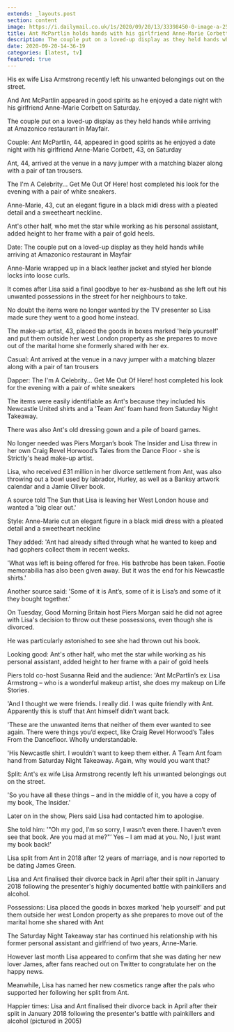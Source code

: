 ```yaml
---
extends: _layouts.post
section: content
image: https://i.dailymail.co.uk/1s/2020/09/20/13/33398450-0-image-a-25_1600606255502.jpg 
title: Ant McPartlin holds hands with his girlfriend Anne-Marie Corbett as the couple enjoy a dinner date 
description: The couple put on a loved-up display as they held hands while arriving at Amazonico restaurant in Mayfair. 
date: 2020-09-20-14-36-19 
categories: [latest, tv] 
featured: true 
--- 
```

His ex wife Lisa Armstrong recently left his unwanted belongings out on the street.

And Ant McPartlin appeared in good spirits as he enjoyed a date night with his girlfriend Anne-Marie Corbett on Saturday.

The couple put on a loved-up display as they held hands while arriving at Amazonico restaurant in Mayfair. 

Couple: Ant McPartlin, 44, appeared in good spirits as he enjoyed a date night with his girlfriend Anne-Marie Corbett, 43, on Saturday

Ant, 44, arrived at the venue in a navy jumper with a matching blazer along with a pair of tan trousers.

The I'm A Celebrity... Get Me Out Of Here! host completed his look for the evening with a pair of white sneakers.

Anne-Marie, 43, cut an elegant figure in a black midi dress with a pleated detail and a sweetheart neckline.

Ant's other half, who met the star while working as his personal assistant, added height to her frame with a pair of gold heels.

Date: The couple put on a loved-up display as they held hands while arriving at Amazonico restaurant in Mayfair

Anne-Marie wrapped up in a black leather jacket and styled her blonde locks into loose curls.

It comes after Lisa said a final goodbye to her ex-husband as she left out his unwanted possessions in the street for her neighbours to take.

No doubt the items were no longer wanted by the TV presenter so Lisa made sure they went to a good home instead.

The make-up artist, 43, placed the goods in boxes marked 'help yourself' and put them outside her west London property as she prepares to move out of the marital home she formerly shared with her ex.

Casual: Ant arrived at the venue in a navy jumper with a matching blazer along with a pair of tan trousers

Dapper: The I'm A Celebrity... Get Me Out Of Here! host completed his look for the evening with a pair of white sneakers

The items were easily identifiable as Ant's because they included his Newcastle United shirts and a 'Team Ant' foam hand from Saturday Night Takeaway.

There was also Ant's old dressing gown and a pile of board games.

No longer needed was Piers Morgan’s book The Insider and Lisa threw in her own Craig Revel Horwood’s Tales from the Dance Floor - she is Strictly's head make-up artist.

Lisa, who received £31 million in her divorce settlement from Ant, was also throwing out a bowl used by labrador, Hurley, as well as a Banksy artwork calendar and a Jamie Oliver book.

A source told The Sun that Lisa is leaving her West London house and wanted a 'big clear out.'

Style: Anne-Marie cut an elegant figure in a black midi dress with a pleated detail and a sweetheart neckline

They added: 'Ant had already sifted through what he wanted to keep and had gophers collect them in recent weeks.

'What was left is being offered for free. His bathrobe has been taken. Footie memorabilia has also been given away. But it was the end for his Newcastle shirts.'

Another source said: 'Some of it is Ant’s, some of it is Lisa’s and some of it they bought together.'

On Tuesday, Good Morning Britain host Piers Morgan said he did not agree with Lisa's decision to throw out these possessions, even though she is divorced.

He was particularly astonished to see she had thrown out his book.

Looking good: Ant's other half, who met the star while working as his personal assistant, added height to her frame with a pair of gold heels

Piers told co-host Susanna Reid and the audience: 'Ant McPartlin’s ex Lisa Armstrong – who is a wonderful makeup artist, she does my makeup on Life Stories.

'And I thought we were friends. I really did. I was quite friendly with Ant. Apparently this is stuff that Ant himself didn’t want back.

'These are the unwanted items that neither of them ever wanted to see again. There were things you’d expect, like Craig Revel Horwood’s Tales From the Dancefloor. Wholly understandable.

'His Newcastle shirt. I wouldn’t want to keep them either. A Team Ant foam hand from Saturday Night Takeaway. Again, why would you want that?

Split: Ant's ex wife Lisa Armstrong recently left his unwanted belongings out on the street.

'So you have all these things – and in the middle of it, you have a copy of my book, The Insider.' 

Later on in the show, Piers said Lisa had contacted him to apologise.

She told him: '"Oh my god, I’m so sorry, I wasn’t even there. I haven’t even see that book. Are you mad at me?"’ Yes – I am mad at you. No, I just want my book back!'

Lisa split from Ant in 2018 after 12 years of marriage, and is now reported to be dating James Green.

Lisa and Ant finalised their divorce back in April after their split in January 2018 following the presenter's highly documented battle with painkillers and alcohol. 

Possessions: Lisa placed the goods in boxes marked 'help yourself' and put them outside her west London property as she prepares to move out of the marital home she shared with Ant

The Saturday Night Takeaway star has continued his relationship with his former personal assistant and girlfriend of two years, Anne-Marie.

However last month Lisa appeared to confirm that she was dating her new lover James, after fans reached out on Twitter to congratulate her on the happy news.

Meanwhile, Lisa has named her new cosmetics range after the pals who supported her following her split from Ant.

Happier times: Lisa and Ant finalised their divorce back in April after their split in January 2018 following the presenter's battle with painkillers and alcohol (pictured in 2005)

